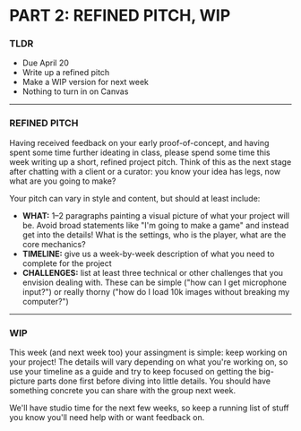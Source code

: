 # PART 2: REFINED PITCH, WIP

### TLDR  
* Due April 20  
* Write up a refined pitch  
* Make a WIP version for next week  
* Nothing to turn in on Canvas  

***

### REFINED PITCH  
Having received feedback on your early proof-of-concept, and having spent some time further ideating in class, please spend some time this week writing up a short, refined project pitch. Think of this as the next stage after chatting with a client or a curator: you know your idea has legs, now what are you going to make?

Your pitch can vary in style and content, but should at least include:  

* **WHAT:** 1–2 paragraphs painting a visual picture of what your project will be. Avoid broad statements like "I'm going to make a game" and instead get into the details! What is the settings, who is the player, what are the core mechanics?  
* **TIMELINE:** give us a week-by-week description of what you need to complete for the project  
* **CHALLENGES:** list at least three technical or other challenges that you envision dealing with. These can be simple ("how can I get microphone input?") or really thorny ("how do I load 10k images without breaking my computer?")  

***

### WIP  
This week (and next week too) your assingment is simple: keep working on your project! The details will vary depending on what you're working on, so use your timeline as a guide and try to keep focused on getting the big-picture parts done first before diving into little details. You should have something concrete you can share with the group next week.

We'll have studio time for the next few weeks, so keep a running list of stuff you know you'll need help with or want feedback on.

